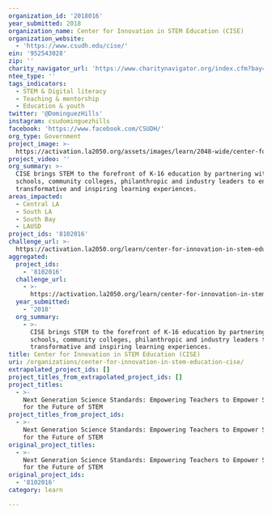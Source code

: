 ```yaml
---
organization_id: '2018016'
year_submitted: 2018
organization_name: Center for Innovation in STEM Education (CISE)
organization_website:
  - 'https://www.csudh.edu/cise/'
ein: '952543028'
zip: ''
charity_navigator_url: 'https://www.charitynavigator.org/index.cfm?bay=search.profile&ein=952543028'
ntee_type: ''
tags_indicators:
  - STEM & Digital literacy
  - Teaching & mentorship
  - Education & youth
twitter: '@DominguezHills'
instagram: csudominguezhills
facebook: 'https://www.facebook.com/CSUDH/'
org_type: Government
project_image: >-
  https://activation.la2050.org/assets/images/learn/2048-wide/center-for-innovation-in-stem-education-cise.jpg
project_video: ''
org_summary: >-
  CISE brings STEM to the forefront of K-16 education by partnering with
  schools, community colleges, philanthropic and industry leaders to enable
  transformative and inspiring learning experiences.
areas_impacted:
  - Central LA
  - South LA
  - South Bay
  - LAUSD
project_ids: '8102016'
challenge_url: >-
  https://activation.la2050.org/learn/center-for-innovation-in-stem-education-cise/
aggregated:
  project_ids:
    - '8102016'
  challenge_url:
    - >-
      https://activation.la2050.org/learn/center-for-innovation-in-stem-education-cise/
  year_submitted:
    - '2018'
  org_summary:
    - >-
      CISE brings STEM to the forefront of K-16 education by partnering with
      schools, community colleges, philanthropic and industry leaders to enable
      transformative and inspiring learning experiences.
title: Center for Innovation in STEM Education (CISE)
uri: /organizations/center-for-innovation-in-stem-education-cise/
extrapolated_project_ids: []
project_titles_from_extrapolated_project_ids: []
project_titles:
  - >-
    Next Generation Science Standards: Empowering Teachers to Empower Students
    for the Future of STEM
project_titles_from_project_ids:
  - >-
    Next Generation Science Standards: Empowering Teachers to Empower Students
    for the Future of STEM
original_project_titles:
  - >-
    Next Generation Science Standards: Empowering Teachers to Empower Students
    for the Future of STEM
original_project_ids:
  - '8102016'
category: learn

---
```

